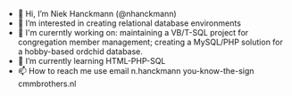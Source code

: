 - 👋 Hi, I’m Niek Hanckmann (@nhanckmann)
- 👀 I’m interested in creating relational database environments
- :construction_worker: I'm curerntly working on: maintaining a VB/T-SQL project for congregation member management; creating a MySQL/PHP solution for a hobby-based ordchid database.
- 🌱 I’m currently learning HTML-PHP-SQL
- 📫 How to reach me use email n.hanckmann you-know-the-sign cmmbrothers.nl

<!---
nhanckmann/nhanckmann is a ✨ special ✨ repository because its `README.md` (this file) appears on your GitHub profile.
You can click the Preview link to take a look at your changes.
--->
